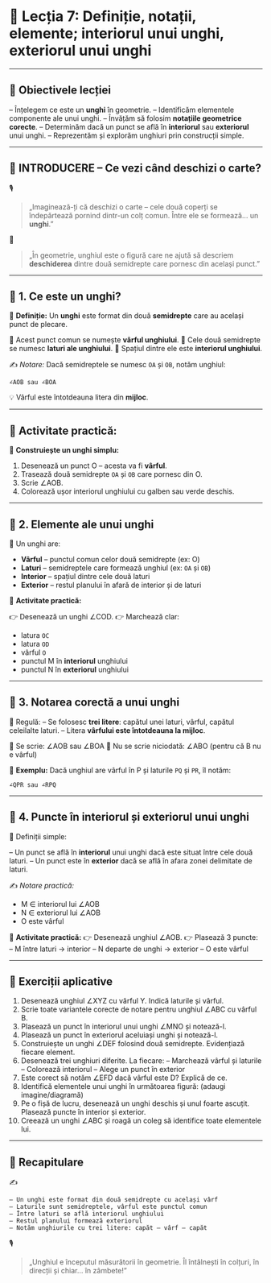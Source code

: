 # 📘 Lecția 7: Definiție, notații, elemente; interiorul unui unghi, exteriorul unui unghi

------

## 🎯 Obiectivele lecției

 – Înțelegem ce este un **unghi** în geometrie.
 – Identificăm elementele componente ale unui unghi.
 – Învățăm să folosim **notațiile geometrice corecte**.
 – Determinăm dacă un punct se află în **interiorul** sau **exteriorul** unui unghi.
 – Reprezentăm și explorăm unghiuri prin construcții simple.

------

## 🔔 INTRODUCERE – Ce vezi când deschizi o carte?

🎙️

> „Imaginează-ți că deschizi o carte – cele două coperți se îndepărtează pornind dintr-un colț comun.
>  Între ele se formează… un **unghi**.”

🧠

> „În geometrie, unghiul este o figură care ne ajută să descriem **deschiderea** dintre două semidrepte care pornesc din același punct.”

------

## 🔹 1. Ce este un unghi?

🎯 **Definiție:**
 Un **unghi** este format din două **semidrepte** care au același punct de plecare.

📍 Acest punct comun se numește **vârful unghiului**.
 📍 Cele două semidrepte se numesc **laturi ale unghiului**.
 📍 Spațiul dintre ele este **interiorul unghiului**.

✍️ *Notare:*
 Dacă semidreptele se numesc `OA` și `OB`, notăm unghiul:

```
∠AOB sau ∠BOA
```

💡 Vârful este întotdeauna litera din **mijloc**.

------

## 📌 Activitate practică:

🔧 **Construiește un unghi simplu:**

1. Desenează un punct O – acesta va fi **vârful**.
2. Trasează două semidrepte `OA` și `OB` care pornesc din O.
3. Scrie ∠AOB.
4. Colorează ușor interiorul unghiului cu galben sau verde deschis.

------

## 🔹 2. Elemente ale unui unghi

🎯 Un unghi are:

- **Vârful** – punctul comun celor două semidrepte (ex: O)
- **Laturi** – semidreptele care formează unghiul (ex: `OA` și `OB`)
- **Interior** – spațiul dintre cele două laturi
- **Exterior** – restul planului în afară de interior și de laturi

📌 **Activitate practică:**

👉 Desenează un unghi ∠COD.
 👉 Marchează clar:

- latura `OC`
- latura `OD`
- vârful `O`
- punctul M în **interiorul** unghiului
- punctul N în **exteriorul** unghiului

------

## 🔹 3. Notarea corectă a unui unghi

🎯 Regulă:
 – Se folosesc **trei litere**: capătul unei laturi, vârful, capătul celeilalte laturi.
 – Litera **vârfului este întotdeauna la mijloc**.

📍 Se scrie: ∠AOB sau ∠BOA
 📍 Nu se scrie niciodată: ∠ABO (pentru că B nu e vârful)

📌 **Exemplu:**
 Dacă unghiul are vârful în P și laturile `PQ` și `PR`, îl notăm:

```
∠QPR sau ∠RPQ
```

------

## 🔹 4. Puncte în interiorul și exteriorul unui unghi

🎯 Definiții simple:

– Un punct se află în **interiorul** unui unghi dacă este situat între cele două laturi.
 – Un punct este în **exterior** dacă se află în afara zonei delimitate de laturi.

✍️ *Notare practică:*

- M ∈ interiorul lui ∠AOB
- N ∈ exteriorul lui ∠AOB
- O este vârful

📌 **Activitate practică:**
 👉 Desenează unghiul ∠AOB.
 👉 Plasează 3 puncte:
 – M între laturi → interior
 – N departe de unghi → exterior
 – O este vârful

------

## 🧪 Exerciții aplicative

1. Desenează unghiul ∠XYZ cu vârful Y. Indică laturile și vârful.
2. Scrie toate variantele corecte de notare pentru unghiul ∠ABC cu vârful B.
3. Plasează un punct în interiorul unui unghi ∠MNO și notează-l.
4. Plasează un punct în exteriorul aceluiași unghi și notează-l.
5. Construiește un unghi ∠DEF folosind două semidrepte. Evidențiază fiecare element.
6. Desenează trei unghiuri diferite. La fiecare:
    – Marchează vârful și laturile
    – Colorează interiorul
    – Alege un punct în exterior
7. Este corect să notăm ∠EFD dacă vârful este D? Explică de ce.
8. Identifică elementele unui unghi în următoarea figură: (adaugi imagine/diagramă)
9. Pe o fișă de lucru, desenează un unghi deschis și unul foarte ascuțit. Plasează puncte în interior și exterior.
10. Creează un unghi ∠ABC și roagă un coleg să identifice toate elementele lui.

------

## 🔁 Recapitulare

✍️

```
– Un unghi este format din două semidrepte cu același vârf  
– Laturile sunt semidreptele, vârful este punctul comun  
– Între laturi se află interiorul unghiului  
– Restul planului formează exteriorul  
– Notăm unghiurile cu trei litere: capăt – vârf – capăt
```

🎙️

> „Unghiul e începutul măsurătorii în geometrie. Îl întâlnești în colțuri, în direcții și chiar… în zâmbete!”